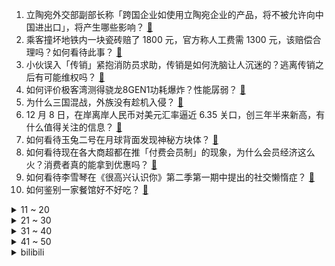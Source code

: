 1. 立陶宛外交部副部长称「跨国企业如使用立陶宛企业的产品，将不被允许向中国进出口」，将产生哪些影响？ [:link:](https://www.zhihu.com/question/504907694)
2. 乘客撞坏地铁内一块瓷砖赔了 1800 元，官方称人工费需 1300 元，该赔偿合理吗？如何看待此事？ [:link:](https://www.zhihu.com/question/504489478)
3. 小伙误入「传销」紧抱消防员求助，传销是如何洗脑让人沉迷的？逃离传销之后有可能维权吗？ [:link:](https://www.zhihu.com/question/504063451)
4. 如何评价极客湾测得骁龙8GEN1功耗爆炸？性能孱弱？ [:link:](https://www.zhihu.com/question/504913075)
5. 为什么三国混战，外族没有趁机入侵？ [:link:](https://www.zhihu.com/question/494456132)
6. 12 月 8 日，在岸离岸人民币对美元汇率逼近 6.35 关口，创三年半来新高，有什么值得关注的信息？ [:link:](https://www.zhihu.com/question/504555055)
7. 如何看待玉兔二号在月球背面发现神秘方块体？ [:link:](https://www.zhihu.com/question/504263311)
8. 如何看待现在各大商超都在推「付费会员制」的现象，为什么会员经济这么火？消费者真的能拿到优惠吗？ [:link:](https://www.zhihu.com/question/504598452)
9. 如何看待李雪琴在《很高兴认识你》第二季第一期中提出的社交懒惰症？ [:link:](https://www.zhihu.com/question/504702909)
10. 如何鉴别一家餐馆好不好吃？ [:link:](https://www.zhihu.com/question/36382598)
<details>
<summary>11 ~ 20</summary>

11. 工信部下架 106 款侵害用户权益APP，包括豆瓣、唱吧等，还有哪些信息值得关注？ [:link:](https://www.zhihu.com/question/504860051)
12. 目前大三，只在手机上看了一天的写作、口语，第二天首考雅思5.5，基本上裸考，目标7，这情况如何得求？ [:link:](https://www.zhihu.com/question/268847554)
13. Unix网络编程里的阻塞是在操作系统的内核态创建一个线程来死循环吗？ [:link:](https://www.zhihu.com/question/492983429)
14. 连秦可卿和探春都能预感到贾府的衰败，为何贾母不能预知呢？ [:link:](https://www.zhihu.com/question/454745776)
15. 马斯克呼吁美国政府取消所有补贴，并表示特斯拉不指望任何补贴，如何评价马斯克的言论？ [:link:](https://www.zhihu.com/question/504234657)
16. 女子接触霉变玉米后肺部长满黄曲霉菌，什么是黄曲霉毒素，有哪些危害？日常饮食我们应该注意些什么？ [:link:](https://www.zhihu.com/question/504439178)
17. 回国后一直适应不了，感觉都要抑郁了，如果现在工签没过期还有机会，我该重新归海出国吗？ [:link:](https://www.zhihu.com/question/504148469)
18. 河南一初中女生遭多人欺凌被逼脱衣拍照，警方通报「违法者已被行政拘留」，怎样才能根本解决校园霸凌的问题？ [:link:](https://www.zhihu.com/question/504612535)
19. 迪士尼员工称玲娜贝儿月薪六千，这在上海属于什么水平？在迪士尼工作是一种怎样的体验？ [:link:](https://www.zhihu.com/question/504318762)
20. 「抢甘蔗事件」老人发声，称「太野蛮了，不原谅他们的行为」，该如何避免此类现象再次发生？ [:link:](https://www.zhihu.com/question/504587549)
</details>
<details>
<summary>21 ~ 30</summary>

21. 欧拉汽车就偷换芯片事件官方致歉但无具体处理方案，该回应有诚意吗？偷换芯片的行为是否违法？ [:link:](https://www.zhihu.com/question/504518127)
22. 香港上空再现不明飞行物，「发出三色强光，盘旋超 1 小时」，具体情况如何？为何接连出现不明飞行物？ [:link:](https://www.zhihu.com/question/504741573)
23. 阿联酋宣布明年起实行 4.5 天工作制，将成全球首个工作日小于五天的国家，如何评价这一工作制度？ [:link:](https://www.zhihu.com/question/504511333)
24. Doinb 爆料 Karsa 主动解约，Tian 加盟 TES，对此你有什么想说的？ [:link:](https://www.zhihu.com/question/504177481)
25. 女子车祸被削掉半边头奇迹存活，如何从医学角度分析此案例 ？你还见过哪些医学奇迹? [:link:](https://www.zhihu.com/question/504240805)
26. 如何评价小米 12 月 9 日正式发布的小米 11 青春活力版手机？有哪些值得关注的亮点？ [:link:](https://www.zhihu.com/question/504716240)
27. 12 月 8 日浙江新增确诊病例 12 例，新增无症状感染者 13 例，目前当地情况如何？ [:link:](https://www.zhihu.com/question/504679540)
28. 为什么游戏《巫师 3：狂猎》里要把小兵设置的强于杰洛特？ [:link:](https://www.zhihu.com/question/501448195)
29. 如何看待员工自带电脑的公司？ [:link:](https://www.zhihu.com/question/23501403)
30. 总有人说我们绝大部分被卡脖子的问题追根究底是基础材料学问题，为什么材料专业还被广泛劝退？ [:link:](https://www.zhihu.com/question/504357939)
</details>
<details>
<summary>31 ~ 40</summary>

31. 工作中领导无能，导致「一将无能，累死三军」是什么体验？ [:link:](https://www.zhihu.com/question/497193633)
32. 逼男朋友删了游戏，是不是太过了? [:link:](https://www.zhihu.com/question/504175968)
33. 成品家具和定制家具之间应该如何选择？为什么？ [:link:](https://www.zhihu.com/question/264149215)
34. 你知道哪些文人笔下的浪漫情话？ [:link:](https://www.zhihu.com/question/504309502)
35. 主机游戏深度爱好者，需不需要购买4k、120hz的游戏电视？与普通电视相比有什么区别？ [:link:](https://www.zhihu.com/question/458214292)
36. 两年能自学日语达到 N1 水平吗？ [:link:](https://www.zhihu.com/question/41122272)
37. 你知道哪些「鲜为人知却很有意思」的职业？ [:link:](https://www.zhihu.com/question/504372993)
38. 高一没好好学高二了只能考200多，还有机会考一本吗？ [:link:](https://www.zhihu.com/question/499890639)
39. 15 岁抑郁症女孩与鹿道森经历相仿，曾深受青春期成长阴影，对于孩子来说什么才是真正的爱？ [:link:](https://www.zhihu.com/question/503527586)
40. 如何评价国行 Apple Watch 支持心电图功能，它对我们的日常生活真的有用吗？ [:link:](https://www.zhihu.com/question/504573412)
</details>
<details>
<summary>41 ~ 50</summary>

41. 笔试过后，教师资格证面试应该什么时候备考？ [:link:](https://www.zhihu.com/question/496270980)
42. Java如何打好牢固的基础？ [:link:](https://www.zhihu.com/question/471957392)
43. 12 月 9 日摩托罗拉最新品手机 Edge X30/Edge S30 发布，有哪些值得关注的亮点？ [:link:](https://www.zhihu.com/question/504605148)
44. 初三了，没有特别要好的朋友，就是有时感觉很孤单，我该怎么办？ [:link:](https://www.zhihu.com/question/504603674)
45. 美团外卖骑手端 App 出现故障，能点餐但无人送餐，可能是什么原因导致的？ [:link:](https://www.zhihu.com/question/504739133)
46. 为什么网文作家不用速录机码字而是用键盘？ [:link:](https://www.zhihu.com/question/440008620)
47. 全国范围内，二次元浓度最高的城市是哪一个，又位于哪里？ [:link:](https://www.zhihu.com/question/471939521)
48. 男生需要的基本款的冬装有哪些？ [:link:](https://www.zhihu.com/question/36144261)
49. 有什么相见恨晚的背单词方法？ [:link:](https://www.zhihu.com/question/48040579)
50. 如何看待《魔兽世界》9.2 希尔瓦娜斯「洗白」剧情？ [:link:](https://www.zhihu.com/question/504604474)
</details><details>
<summary>bilibili</summary>

1. 湖南妹子宅家自制爆辣鸡翅，入口的瞬间，痛并快乐着~ [:link:](//www.bilibili.com/video/BV1rQ4y1e7NS)
2. 这是我今年最幸福的视频 [:link:](//www.bilibili.com/video/BV1nF411z7uQ)
3. 【昭和美人】最是人间留不住 朱颜辞镜花辞树 [:link:](//www.bilibili.com/video/BV1PY411x7qg)
4. 【刘醒梁非凡合体】反 啵 风 暴 [:link:](//www.bilibili.com/video/BV1Y44y1a7Qi)
5. 那天我戴着头套排队做核酸……社死了但没完全社死 [:link:](//www.bilibili.com/video/BV1WL4y1H71G)
6. 【AE教程+PR教程800集】学不会退出后期圈！呕心沥血整理，求支持~ [:link:](//www.bilibili.com/video/BV1P44y1a7SX)
7. 美国工程师在树林里能搓出啥？【硬核狠人19】 [:link:](//www.bilibili.com/video/BV1Z341147jN)
8. 《原神》荒泷一斗角色PV——「就该这么演！」 [:link:](//www.bilibili.com/video/BV1db4y1i7jT)
9. 2022年最值得期待的10款游戏，品质炸裂，精品神作！ [:link:](//www.bilibili.com/video/BV12Q4y1e7SX)
10. 史上最离谱随机挑战！居然随机到48一晚的酒店？ [:link:](//www.bilibili.com/video/BV1z34y1X7yu)
<details>
<summary>11 ~ 20</summary>

11. 【罗翔】难辨真伪！AI换脸深度伪造犯法吗？ [:link:](//www.bilibili.com/video/BV1RY411p7Yq)
12. 我真的不允许有人没看过西南医科大学宿舍楼的猫吵架 [:link:](//www.bilibili.com/video/BV1Ng411P7sz)
13. “卑微甲方”在线还价，爱了爱了 [:link:](//www.bilibili.com/video/BV1yL41177qd)
14. 久等了！B站首个8K视频来了，追寻最美中国星 [:link:](//www.bilibili.com/video/BV1KS4y197BN)
15. 您这幅古画挺废墨的吧…… [:link:](//www.bilibili.com/video/BV1sZ4y197pr)
16. 算命先生10：愿得此身长报国，何须生入玉门关 [:link:](//www.bilibili.com/video/BV1r341147Af)
17. 13min背完肖四大题：马原篇【空卡带背/考研政治】 [:link:](//www.bilibili.com/video/BV1U34y1R713)
18. 在纸上看电影：闭关37天，爆肝手绘700张画，完成一段星爷的搞笑喜剧 [:link:](//www.bilibili.com/video/BV1XP4y137EE)
19. 【奇妙的知识增加了】神奇套被罩之术！ [:link:](//www.bilibili.com/video/BV12341147La)
20. 不 愧 是 爷 ！2 [:link:](//www.bilibili.com/video/BV1sQ4y1e7dn)
</details>
<details>
<summary>21 ~ 30</summary>

21. 【苏星河】支付宝的正确用法，和你想的完全不同 [:link:](//www.bilibili.com/video/BV14Z4y197Yp)
22. 2021 有 爱 瞬 间 [:link:](//www.bilibili.com/video/BV1hg411P7sp)
23. 不 要 吹 挑 战（最后一期） [:link:](//www.bilibili.com/video/BV1uY411x78h)
24. Hi，我是暖暖！我来B站啦~ [:link:](//www.bilibili.com/video/BV11q4y1z75v)
25. 人 间 不 清 醒 [:link:](//www.bilibili.com/video/BV1eb4y1i7q1)
26. 世界上另一个我【阅片无数Ⅱ 30】 [:link:](//www.bilibili.com/video/BV1zR4y1s7fH)
27. 孤独本是人生常态 [:link:](//www.bilibili.com/video/BV14Q4y1e7US)
28. 【原神整活】阿贝多：我只是加了亿点细节（写实） [:link:](//www.bilibili.com/video/BV13Y411x7YD)
29. 为什么我反对成为一个素食主义者【懂点儿啥】 [:link:](//www.bilibili.com/video/BV1qh411x7eR)
30. 我的老板是琼瑶剧爱好者 [:link:](//www.bilibili.com/video/BV1bq4y1q7Yh)
</details>
<details>
<summary>31 ~ 40</summary>

31. 【时代少年团】《这福气给你要不要》之决战潮流之巅 [:link:](//www.bilibili.com/video/BV1Wr4y1X7Vy)
32. 【刘哔】理性看待女心理师！不能让黑子毁了一部良心好剧！ [:link:](//www.bilibili.com/video/BV1uF411z7Ku)
33. cctv里出现的胖头鱼 [:link:](//www.bilibili.com/video/BV1Yg411P7hy)
34. 【老胡】最惨职业选手！被粉丝恶搞成zz！ [:link:](//www.bilibili.com/video/BV1RF411B7hS)
35. 冬天印度街头吃个冰棍儿！今天人很多，很热闹！ [:link:](//www.bilibili.com/video/BV1iP4y137jf)
36. 大庆赶海，发现大蛏王的呼吸孔撒上盐到处跑，还有大个猫眼螺 [:link:](//www.bilibili.com/video/BV1AL4y1H7Dy)
37. 《 二 次 元 土 拨 鼠 劝 架 》 [:link:](//www.bilibili.com/video/BV1mL41177tL)
38. 我们都兑现了婚礼上的诺言 [:link:](//www.bilibili.com/video/BV1QL4y1n7DY)
39. 夏日入侵企画 - 《人生浪费指南》MV [:link:](//www.bilibili.com/video/BV1Dr4y1S7wj)
40. 《 风 情 万 种 》 [:link:](//www.bilibili.com/video/BV1jq4y1q79G)
</details>
<details>
<summary>41 ~ 50</summary>

41. 想蹭ETC 还得看我拔卡的速度允不允许 结局大快人心 [:link:](//www.bilibili.com/video/BV1uL41177oJ)
42. 我妈二十多年前的基层演出视频 [:link:](//www.bilibili.com/video/BV1HM4y1A7D1)
43. 葫芦娃上西天取经？葫芦兄弟全新动画来袭，一秒带你回到童年！ [:link:](//www.bilibili.com/video/BV1XM4y1w7bt)
44. 豆瓣满屏夸赞却没人看，我必须抢救一下，这部关乎300万人的电影！【记录伟大系列07】 [:link:](//www.bilibili.com/video/BV16U4y1N7WC)
45. 皇帝一年要吃200顿？没煮熟胖老头就急着往嘴里塞【就得这么晚-07南门天下】 [:link:](//www.bilibili.com/video/BV1Eg411P7eZ)
46. 代练：咱俩谁才是刺客！？3级日女瞬秒AD！ [:link:](//www.bilibili.com/video/BV1Y44y1a7EA)
47. 一个不靠颜值，靠才华征服世界的女子，你知道这些歌都是出自于她吗 [:link:](//www.bilibili.com/video/BV1wr4y1X7Zr)
48. A手一周年祝贺，嘉心糖填词翻唱《孤勇者》 [:link:](//www.bilibili.com/video/BV1wi4y1d7Nc)
49. ''对付凶宅最好的办法'' [:link:](//www.bilibili.com/video/BV15S4y1978o)
50. 黑虎阿鼠大战蛇老大！ [:link:](//www.bilibili.com/video/BV1zh411x7Lf)
</details>
<details>
<summary>51 ~ 60</summary>

51. 当你非要去低分餐厅踩雷会发生什么。。。 [:link:](//www.bilibili.com/video/BV1HQ4y1e7Ug)
52. #今天我为它发声# 猜猜是哪个小可爱给我寄信啦？我和@它基金 @阿猫阿狗动物君 正在做一件跟TA有关的事，要来加入吗？https://www.bilibili… [:link:](//www.bilibili.com/video/BV17F411z7d1)
53. 犀利！联合国峰会上，他点出了贫困的真问题 [:link:](//www.bilibili.com/video/BV1Yq4y1z7rt)
54. 长春女子供陌生女孩读大学 5年后收到包裹打开一看当场愣了 网友：这是传承的善良！ [:link:](//www.bilibili.com/video/BV1gg411P7kb)
55. 有人把毒品塞进你的包里如何自证清白？看完记得三连！ [:link:](//www.bilibili.com/video/BV1Ub4y1i7nF)
56. 出息了！在奥运冠军面前跳水，高速相机拍下压水花瞬间 [:link:](//www.bilibili.com/video/BV1SL4117712)
57. 叙利亚餐厅 厨子探店¥467 [:link:](//www.bilibili.com/video/BV1YZ4y197eF)
58. B站的朋友们，大家好！我是爱德华莫泽，我真的来了！ [:link:](//www.bilibili.com/video/BV1s34y1X7mt)
59. 【LOL】祝TheShy选手前程似锦 [:link:](//www.bilibili.com/video/BV1CU4y1N7WR)
60. 是什么？惊 了 孩 子 一 整 个 夏 天？ [:link:](//www.bilibili.com/video/BV1NL411E7BN)
</details>
<details>
<summary>61 ~ 70</summary>

61. 【驼】意义不明的演技最要命，何况眼睛还睁不开【眼神戏-王一博 风起洛阳】 [:link:](//www.bilibili.com/video/BV11Y411p75h)
62. 人世间的情感总是于无声处爆裂 [:link:](//www.bilibili.com/video/BV1n34y1X7M7)
63. 【猛男版】国王排名OP舞蹈 [:link:](//www.bilibili.com/video/BV1uL411E7ed)
64. 【焕白功课】长期熬夜？痘印暗沉？冬季如何快速焕亮的功课，来喽！ [:link:](//www.bilibili.com/video/BV1Vi4y1Z7Jc)
65. 听到这个消息，她失声痛哭… [:link:](//www.bilibili.com/video/BV1tR4y1s7be)
66. 为林同学点赞，给摄影师加大大大鸡腿！ [:link:](//www.bilibili.com/video/BV1TY411x7wE)
67. 十年前跳的，献丑了各位。 [:link:](//www.bilibili.com/video/BV1cF411z711)
68. 华农兄弟：突然想吃竹笋，挖个来炖鸡，味道还可以哦 [:link:](//www.bilibili.com/video/BV1Ea411r7v4)
69. 一天顺德vlog！ 老夫老妻的旅游日常~ [:link:](//www.bilibili.com/video/BV1H44y1a7Kp)
70. 央视评“黑制服”抢老人甘蔗：执法岂能外包？问责不能轻放！ [:link:](//www.bilibili.com/video/BV1LF411z7fh)
</details>
<details>
<summary>71 ~ 80</summary>

71. 【界碑】今天，是他20岁的生日… [:link:](//www.bilibili.com/video/BV1ag411P7pp)
72. 一拳把男主打进icu ，最怕配角玩真的！ [:link:](//www.bilibili.com/video/BV1AS4y197ec)
73. Hi！我是迈克尔莱维特！世界需要年轻科学家！所以我来B站和年轻人在一起 [:link:](//www.bilibili.com/video/BV1AL411E7mL)
74. 全世界都在讲《璃月话》 [:link:](//www.bilibili.com/video/BV19P4y137Sd)
75. 【4K60FPS】五月天《你不是真正的快乐》核能现场！重新开始活着！ [:link:](//www.bilibili.com/video/BV1h341147Et)
76. 斗 地 主 特 工 [:link:](//www.bilibili.com/video/BV1dF411B7QD)
77. 医 大 穿 山 甲——闹铃来了 [:link:](//www.bilibili.com/video/BV1kL41177aG)
78. 细读经典：当年上映时票房惨得一批，被严重忽视的科幻神作《千钧一发》 [:link:](//www.bilibili.com/video/BV1zP4y137Vx)
79. 认 错 老 爸 了 [:link:](//www.bilibili.com/video/BV1C341147Bb)
80. 卧槽！这就是当年 港 娱 不 好 混 的原因！ [:link:](//www.bilibili.com/video/BV1aZ4y197nJ)
</details>
<details>
<summary>81 ~ 90</summary>

81. 【半佛】王者荣耀，不懂moba [:link:](//www.bilibili.com/video/BV1Xb4y1B71w)
82. 人生一串请我到我家楼下吃了顿烧烤！白嫖的就是好吃！ [:link:](//www.bilibili.com/video/BV1ni4y1Z7Ys)
83. 【1001个视频】你是谁？为什么出现在我的首页？ [:link:](//www.bilibili.com/video/BV1CU4y1N7rJ)
84. 火了就让全班人在课堂上看！ [:link:](//www.bilibili.com/video/BV1ib4y1i7bj)
85. 女司机第一次开车上班丈夫不放心，看了行车记录仪后点赞了 [:link:](//www.bilibili.com/video/BV1944y1h7tB)
86. 嗨！我是乔治！初次见面，这份自我介绍B站的朋友看看行不行？ [:link:](//www.bilibili.com/video/BV1pQ4y1e7BC)
87. 【战双帕弥什】新版本「游云鲸梦」PV公开 [:link:](//www.bilibili.com/video/BV12L41177eb)
88. 疯了，好吃到疯了!【疯狂的大鸡腿】海贼王路飞的最爱，原来是这个味道！ [:link:](//www.bilibili.com/video/BV1EZ4y197gu)
89. 美国火车干饭指南，和中国高铁有多大区别？36小时美国火车体验 [:link:](//www.bilibili.com/video/BV1sR4y1s7E8)
90. 看懂这个视频，保证你升职加薪 [:link:](//www.bilibili.com/video/BV1kq4y1z7sJ)
</details>
<details>
<summary>91 ~ 100</summary>

91. 看了今年的80部烂片，我总结出一个宇宙 [:link:](//www.bilibili.com/video/BV1T44y1a7wu)
92. 做一大锅冬阴功猪蹄，隔壁泰国邻居都要拿碗来捶门了！ [:link:](//www.bilibili.com/video/BV1QS4y1D7Hu)
93. 手机卡无法注销的可以试试这招，亲测有效 [:link:](//www.bilibili.com/video/BV1BY411p7yf)
94. 求偶！但孩子怕被熟人看到！就希望小范围被看到，让找个男朋友！ [:link:](//www.bilibili.com/video/BV1S341147tm)
95. 【老E】单挑外挂是一种什么样的体验 [:link:](//www.bilibili.com/video/BV1fr4y1S76d)
96. AI杀疯了！2021年高能的AI算法，超乎想象！ [:link:](//www.bilibili.com/video/BV1RF411B7hT)
97. 卧槽，这也太沉浸了吧 [:link:](//www.bilibili.com/video/BV1Vq4y1z7h6)
98. 神雕：“是谁送你来我身边！我身边！”金庸经典武侠《神雕侠侣》第6期 [:link:](//www.bilibili.com/video/BV1Zi4y1R77e)
99. 试吃新西兰钻石贝，华丽高贵，怎么做都好吃 [:link:](//www.bilibili.com/video/BV15S4y197eT)
100. 真·黑暗料理，一只烧鹅干掉我2000多，真的好吃吗? [:link:](//www.bilibili.com/video/BV1Kr4y1X7fq)
</details></details>
